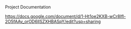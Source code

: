 Project Documentation

https://docs.google.com/document/d/1-Ht1oe2KXB-wCr8Ifl-2O5fAAv_orOD6lISZXHBASpY/edit?usp=sharing